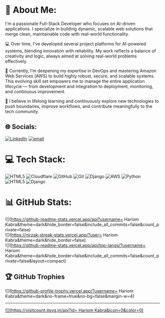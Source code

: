 # 💫 About Me:
I'm a passionate Full-Stack Developer who focuses on AI-driven applications. I specialize in building dynamic, scalable web solutions that merge clean, maintainable code with real-world functionality.

💻 Over time, I’ve developed several project platforms for AI-powered systems, blending innovation with reliability. My work reflects a balance of creativity and logic, always aimed at solving real-world problems effectively.

🚀 Currently, I’m deepening my expertise in DevOps and mastering Amazon Web Services (AWS) to build highly robust, secure, and scalable systems. This evolving skill set empowers me to manage the entire application lifecycle — from development and integration to deployment, monitoring, and continuous improvement.

🌱 I believe in lifelong learning and continuously explore new technologies to push boundaries, improve workflows, and contribute meaningfully to the tech community.<br>


## 🌐 Socials:
[![LinkedIn](https://img.shields.io/badge/LinkedIn-%230077B5.svg?logo=linkedin&logoColor=white)](https://linkedin.com/in/https://www.linkedin.com/in/hariom-kabra-7b4a6122a/) [![email](https://img.shields.io/badge/Email-D14836?logo=gmail&logoColor=white)](mailto:kabrahariom07@gmail.com) 

# 💻 Tech Stack:
![HTML5](https://img.shields.io/badge/html5-%23E34F26.svg?style=for-the-badge&logo=html5&logoColor=white) ![Cloudflare](https://img.shields.io/badge/Cloudflare-F38020?style=for-the-badge&logo=Cloudflare&logoColor=white) ![GitHub](https://img.shields.io/badge/github-%23121011.svg?style=for-the-badge&logo=github&logoColor=white) ![Git](https://img.shields.io/badge/git-%23F05033.svg?style=for-the-badge&logo=git&logoColor=white) ![Django](https://img.shields.io/badge/django-%23092E20.svg?style=for-the-badge&logo=django&logoColor=white) ![AWS](https://img.shields.io/badge/AWS-%23FF9900.svg?style=for-the-badge&logo=amazon-aws&logoColor=white) ![Python](https://img.shields.io/badge/python-3670A0?style=for-the-badge&logo=python&logoColor=ffdd54) ![HTML5](https://img.shields.io/badge/html5-%23E34F26.svg?style=for-the-badge&logo=html5&logoColor=white) ![Django](https://img.shields.io/badge/django-%23092E20.svg?style=for-the-badge&logo=django&logoColor=white)
# 📊 GitHub Stats:
![](https://github-readme-stats.vercel.app/api?username= Hariom Kabra&theme=dark&hide_border=false&include_all_commits=false&count_private=false)<br/>
![](https://nirzak-streak-stats.vercel.app/?user= Hariom Kabra&theme=dark&hide_border=false)<br/>
![](https://github-readme-stats.vercel.app/api/top-langs/?username= Hariom Kabra&theme=dark&hide_border=false&include_all_commits=false&count_private=false&layout=compact)

## 🏆 GitHub Trophies
![](https://github-profile-trophy.vercel.app/?username= Hariom Kabra&theme=dark&no-frame=true&no-bg=false&margin-w=4)

---
[![](https://visitcount.itsvg.in/api?id= Hariom Kabra&icon=0&color=0)](https://visitcount.itsvg.in)

<!-- Proudly created with GPRM ( https://gprm.itsvg.in ) -->
